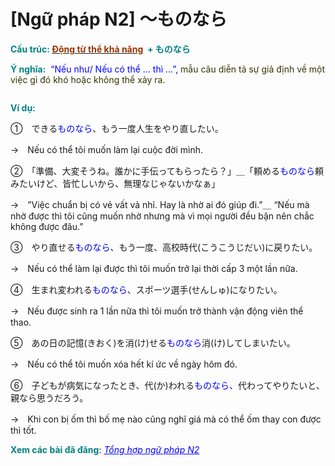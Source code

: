 # [Ngữ pháp N2] 〜ものなら
<div class="entry-content">
<p><strong><span style="color: #008080;">Cấu trúc: </span><a href="https://bikae.net/ngu-phap/ngu-phap-n4-dong-tu-the-kha-nang/"><span style="color: #008080;"><span style="color: #993300;">Động từ thể khả năng</span></span></a><span style="color: #008080;"> </span></strong><strong><span style="color: #993300;"> <span style="color: #008080;">+ ものなら</span></span></strong></p>
<p><strong><span style="color: #008080;">Ý nghĩa:</span></strong><span style="color: #0000ff;">  “Nếu như/ Nếu có thể … thì …”, <span style="color: #333300;">mẫu câu diễn tả sự giả định về một việc gì đó khó hoặc không thể xảy ra.</span></span></p>
<p><ins class="adsbygoogle adslot_1" data-ad-client="ca-pub-2233580070484357" data-ad-slot="4413057825" style="display: inline-block;"></ins><br/>
<script>// <![CDATA[ (adsbygoogle = window.adsbygoogle || []).push({}); // ]]&gt;</script></p>
<p><strong><span style="color: #008080;">Ví dụ:</span></strong></p>
<p><span style="font-weight: 400;">①　できる</span><span style="font-weight: 400; color: #0000ff;">ものなら</span><span style="font-weight: 400;">、もう一度人生をやり直したい。</span></p>
<p><span style="font-weight: 400;">→　Nếu có thể tôi muốn làm lại cuộc đời mình.</span></p>
<p><span style="font-weight: 400;">②　「準備、大変そうね。誰かに手伝ってもらったら？」＿「</span><span style="font-weight: 400;">頼める</span><span style="font-weight: 400; color: #0000ff;">ものなら</span><span style="font-weight: 400;">頼みたいけど、皆忙しいから、無理なじゃないかなぁ」</span></p>
<p><span style="font-weight: 400;">→　”Việc chuẩn bị có vẻ vất vả nhỉ. Hay là nhờ ai đó giúp đi.”＿ “Nếu mà nhờ được thì</span><span style="font-weight: 400;"> tôi cũng muốn nhờ nhưng mà vì mọi người đều bận nên chắc không được đâu.”</span></p>
<p><span style="font-weight: 400;">③　やり直せる<span style="color: #0000ff;">ものなら</span>、もう一度、高校時代(こうこうじだい)に戻りたい。</span></p>
<p><span style="font-weight: 400;">→　Nếu có thể làm lại được thì tôi muốn trở lại thời cấp 3 một lần nữa.</span></p>
<p><span style="font-weight: 400;">④　生まれ変われる<span style="color: #0000ff;">ものなら</span>、スポーツ選手(せんしゅ)になりたい。</span></p>
<p>→　Nếu được sinh ra 1 lần nữa thì tôi muốn trở thành vận động viên thể thao.</p>
<p><span style="font-weight: 400;">⑤　</span><span style="font-weight: 400;">あの日の記憶(きおく)を消(け)せる</span><span style="font-weight: 400; color: #0000ff;">ものなら</span><span style="font-weight: 400;">消(け)してしまいたい。</span></p>
<p><span style="font-weight: 400;">→　Nếu có thể tôi muốn xóa hết kí ức về ngày hôm đó.</span></p>
<p>⑥　子どもが病気になったとき、代(か)われる<span style="color: #0000ff;">ものなら</span>、代わってやりたいと、親なら思うだろう。</p>
<p>→　Khi con bị ốm thì bố mẹ nào cũng nghĩ giá mà có thể ốm thay con được thì tốt.</p>
<p><strong><span style="color: #008080;">Xem các bài đã đăng</span></strong>: <span style="color: #0000ff;"><em><a href="https://bikae.net/ngu-phap/tong-hop-ngu-phap-n2/" style="color: #0000ff;" target="_blank">Tổng hợp ngữ pháp N2</a></em></span></p>
<p> </p>

</div>